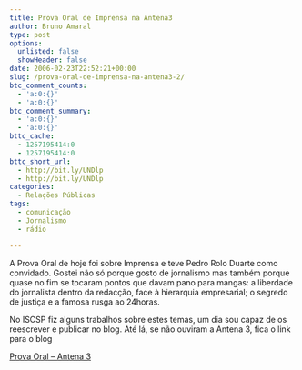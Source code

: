 ```yaml
---
title: Prova Oral de Imprensa na Antena3
author: Bruno Amaral
type: post
options:
  unlisted: false
  showHeader: false
date: 2006-02-23T22:52:21+00:00
slug: /prova-oral-de-imprensa-na-antena3-2/
btc_comment_counts:
  - 'a:0:{}'
  - 'a:0:{}'
btc_comment_summary:
  - 'a:0:{}'
  - 'a:0:{}'
bttc_cache:
  - 1257195414:0
  - 1257195414:0
bttc_short_url:
  - http://bit.ly/UNDlp
  - http://bit.ly/UNDlp
categories:
  - Relações Públicas
tags:
  - comunicação
  - Jornalismo
  - rádio

---
```

A Prova Oral de hoje foi sobre Imprensa e teve Pedro Rolo Duarte como convidado. Gostei não só porque gosto de jornalismo mas também porque quase no fim se tocaram pontos que davam pano para mangas: a liberdade do jornalista dentro da redacção, face à hierarquia empresarial; o segredo de justiça e a famosa rusga ao 24horas.

No ISCSP fiz alguns trabalhos sobre estes temas, um dia sou capaz de os reescrever e publicar no blog. Até lá, se não ouviram a Antena 3, fica o link para o blog

[Prova Oral &#8211; Antena 3][1]

 [1]: http://provaoral.blogspot.com/2006/02/imprensa-escrita-com-pedro-rolo-duarte.html "A imprensa escrita com Pedro Rolo Duarte"